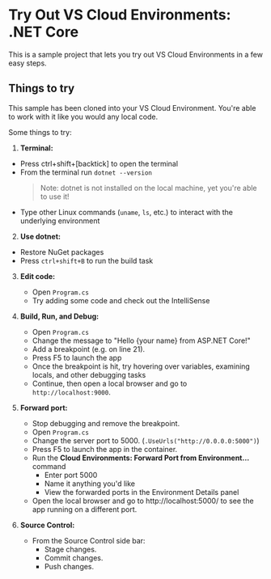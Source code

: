 # Try Out VS Cloud Environments: .NET Core

This is a sample project that lets you try out VS Cloud Environments in a few easy steps.
   
## Things to try

This sample has been cloned into your VS Cloud Environment. You're able to work with it like you would any local code.

Some things to try:

1. **Terminal:** 
  - Press ctrl+shift+[backtick] to open the terminal
  - From the terminal run `dotnet --version`
    > Note: dotnet is not installed on the local machine, yet you're able to use it! 
  - Type other Linux commands (`uname`, `ls`, etc.) to interact with the underlying environment

2. **Use dotnet:** 
  - Restore NuGet packages
  - Press `ctrl+shift+B` to run the build task

3. **Edit code:**
   - Open `Program.cs`
   - Try adding some code and check out the IntelliSense

4. **Build, Run, and Debug:**
   - Open `Program.cs`
   - Change the message to "Hello {your name} from ASP.NET Core!"
   - Add a breakpoint (e.g. on line 21).
   - Press F5 to launch the app
   - Once the breakpoint is hit, try hovering over variables, examining locals, and other debugging tasks
   - Continue, then open a local browser and go to `http://localhost:9000`.

5. **Forward port:**
   - Stop debugging and remove the breakpoint.
   - Open `Program.cs`
   - Change the server port to 5000. (`.UseUrls("http://0.0.0.0:5000")`)
   - Press F5 to launch the app in the container.
   - Run the **Cloud Environments: Forward Port from Environment...** command
     - Enter port 5000
     - Name it anything you'd like
     - View the forwarded ports in the Environment Details panel
   - Open the local browser and go to http://localhost:5000/ to see the app running on a different port.

6. **Source Control:**
    - From the Source Control side bar:
      - Stage changes.
      - Commit changes.
      - Push changes.